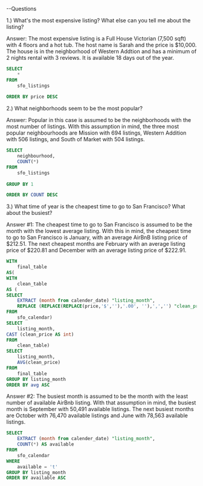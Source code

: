 --Questions

1.) What's the most expensive listing? What else can you tell me about the listing?

Answer: The most expensive listing is a Full House Victorian (7,500 sqft) with 4 floors 
and a hot tub. The host name is Sarah and the price is $10,000. The house is in the 
neighborhood of Western Addtion and has a minimum of 2 nights rental with 3 reviews.
It is available 18 days out of the year. 

```SQL
SELECT
	*
FROM
	sfo_listings
	
ORDER BY price DESC
```

2.) What neighborhoods seem to be the most popular?

Answer: Popular in this case is assumed to be the neighborhoods with the most number of listings. With this assumption in mind, the three most popular neighbourhoods are Mission with 694 listings, 
Western Addition with 506 listings, and South of Market with 504 listings.


```SQL
SELECT
	neighbourhood,
	COUNT(*)
FROM
	sfo_listings
	
GROUP BY 1

ORDER BY COUNT DESC
```

3.) What time of year is the cheapest time to go to San Francisco? What about the busiest?

Answer #1: The cheapest time to go to San Francisco is assumed to be the month with the lowest average listing. With this in mind, the cheapest time to go to San Francisco is January, with an average AirBnB listing price of $212.51. The next cheapest months are February with an average listing price of $220.81 and December with an average listing price of $222.91. 

```SQL
WITH 
	final_table
AS(
WITH 
	clean_table
AS (
SELECT
	EXTRACT (month from calender_date) "listing_month",
	REPLACE (REPLACE(REPLACE(price,'$',''),'.00', ''),',','') "clean_price"
FROM 
	sfo_calendar)
SELECT
	listing_month,
CAST (clean_price AS int)
FROM
	clean_table)
SELECT
	listing_month,
	AVG(clean_price)
FROM
	final_table
GROUP BY listing_month
ORDER BY avg ASC
```
Answer #2: The busiest month is assumed to be the month with the least number of available AirBnb listing. With that assumption in mind, the busiest month is September with 50,491 available listings. The next busiest months are October with 76,470 available listings and June with 78,563 available listings. 

```SQL
SELECT 
	EXTRACT (month from calender_date) "listing_month",
	COUNT(*) AS available
FROM
	sfo_calendar
WHERE
	available = 't'
GROUP BY listing_month
ORDER BY available ASC
```

